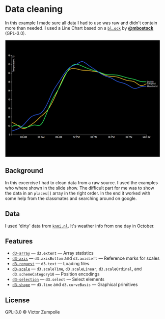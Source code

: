 # Data cleaning

In this example I made sure all data I had to use was raw and didn't contain more than needed. I used a Line Chart based on a [`bl.ock`](https://bl.ocks.org/mbostock/3884955) by [**@mbostock**](https://github.com/mbostock) (GPL-3.0).

![Preview image](preview.png)

## Background

In this excercise I had to clean data from a raw source. I used the examples who where shown in the slide show. The difficult part for me was to show the data in an `places[]` array in the right order. In the end it worked with some help from the classmates and searching around on google. 

## Data

I used 'dirty' data from [`knmi.nl`](https://projects.knmi.nl/klimatologie/uurgegevens/selectie.cgi). It's weather info from one day in October.

## Features

*   [`d3-array`](https://github.com/d3/d3-array#api-reference)
    — `d3.extent`
    — Array statistics
*   [`d3-axis`](https://github.com/d3/d3-axis#api-reference)
    — `d3.axisBottom` and `d3.axisLeft`
    — Reference marks for scales
*   [`d3-request`](https://github.com/d3/d3-request#api-reference)
    — `d3.text`
    — Loading files
*   [`d3-scale`](https://github.com/d3/d3-scale#api-reference)
    — `d3.scaleTime`, `d3.scaleLinear`, `d3.scaleOrdinal`, and
    `d3.schemeCategory10`
    — Position encodings
*   [`d3-selection`](https://github.com/d3/d3-selection#api-reference)
    — `d3.select`
    — Select elements
*   [`d3-shape`](https://github.com/d3/d3-shape#api-reference)
    — `d3.line` and `d3.curveBasis`
    — Graphical primitives

## License

GPL-3.0 © Victor Zumpolle
